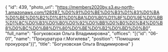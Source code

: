 {
    "id": 439,
    "photo_url": "https://members2020by.s3.eu-north-1.amazonaws.com/128287_%D0%91%D0%BE%D0%B3%D1%83%D0%BA%D0%BE%D0%B2%D1%81%D0%BA%D0%B0%D1%8F%D0%9E%D0%BB%D1%8C%D0%B3%D0%B0%D0%92%D0%BB%D0%B0%D0%B4%D0%B8%D0%BC%D0%B8%D1%80%D0%BE%D0%B2%D0%BD%D0%B0",
    "full_name": "Богуковская Ольга Владимировна",
    "offices": "[{\"id\": \"06-01\", \"name\": \"Прокуратура г.Могилева\", \"position\": \"Помощник прокурора\"}]",
    "title": "Богуковская Ольга Владимировна"
}